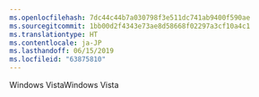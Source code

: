 ```yaml
---
ms.openlocfilehash: 7dc44c44b7a030798f3e511dc741ab9400f590ae
ms.sourcegitcommit: 1bb00d2f4343e73ae8d58668f02297a3cf10a4c1
ms.translationtype: HT
ms.contentlocale: ja-JP
ms.lasthandoff: 06/15/2019
ms.locfileid: "63875810"
---
```

<span data-ttu-id="b9dd3-101">Windows Vista</span><span class="sxs-lookup"><span data-stu-id="b9dd3-101">Windows Vista</span></span>